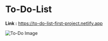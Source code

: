 # To-Do-List
**Link :** https://to-do-list-first-project.netlify.app


![To-Do Image](https://user-images.githubusercontent.com/87034860/129209622-03931406-05cd-4cb3-a2b1-b72785bd6f13.PNG)
